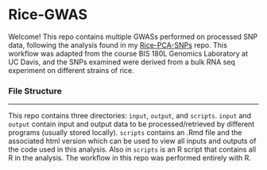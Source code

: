 # Rice-GWAS


Welcome! This repo contains multiple GWASs performed on processed SNP data, following the analysis found in my [Rice-PCA-SNPs](https://github.com/aangush/Rice-PCA-SNPs) repo. This workflow was adapted from the course BIS 180L Genomics Laboratory at UC Davis, and the SNPs examined were derived from a bulk RNA seq experiment on different
strains of rice.

### File Structure
______

This repo contains three directories: `input`, `output`, and `scripts`. `input` and `output` contain input and output data to be processed/retrieved by different programs (usually stored locally). `scripts` contains an .Rmd file and the associated html version which can be used to view all inputs and outputs of the code used in this analysis. Also in `scripts` is an R script that contains all R in the analysis. The workflow in this repo was performed entirely with R.
